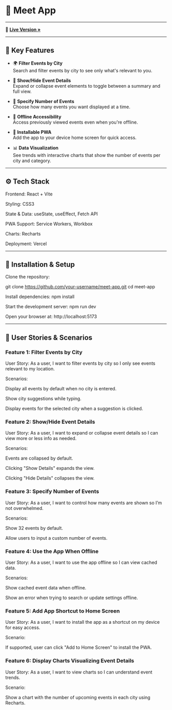# 📅 Meet App

---

🔗 **[Live Version »](https://meet-app-rust.vercel.app/)**

---

## 🎯 Key Features

- 🌍 **Filter Events by City**  
  Search and filter events by city to see only what's relevant to you.

- 📖 **Show/Hide Event Details**  
  Expand or collapse event elements to toggle between a summary and full view.

- 🔢 **Specify Number of Events**  
  Choose how many events you want displayed at a time.

- 📡 **Offline Accessibility**  
  Access previously viewed events even when you're offline.

- 📲 **Installable PWA**  
  Add the app to your device home screen for quick access.

- 📊 **Data Visualization**  
  See trends with interactive charts that show the number of events per city and category.

---

## ⚙️ Tech Stack

Frontend: React + Vite

Styling: CSS3

State & Data: useState, useEffect, Fetch API

PWA Support: Service Workers, Workbox

Charts: Recharts

Deployment: Vercel

---

## 🚀 Installation & Setup

Clone the repository:

git clone https://github.com/your-username/meet-app.git
cd meet-app

Install dependencies:
npm install

Start the development server:
npm run dev

Open your browser at:
http://localhost:5173

---

## 👤 User Stories & Scenarios

### Feature 1: Filter Events by City
User Story:
As a user, I want to filter events by city so I only see events relevant to my location.

Scenarios:

Display all events by default when no city is entered.

Show city suggestions while typing.

Display events for the selected city when a suggestion is clicked.

### Feature 2: Show/Hide Event Details
User Story:
As a user, I want to expand or collapse event details so I can view more or less info as needed.

Scenarios:

Events are collapsed by default.

Clicking "Show Details" expands the view.

Clicking "Hide Details" collapses the view.

### Feature 3: Specify Number of Events
User Story:
As a user, I want to control how many events are shown so I’m not overwhelmed.

Scenarios:

Show 32 events by default.

Allow users to input a custom number of events.

### Feature 4: Use the App When Offline
User Story:
As a user, I want to use the app offline so I can view cached data.

Scenarios:

Show cached event data when offline.

Show an error when trying to search or update settings offline.

### Feature 5: Add App Shortcut to Home Screen
User Story:
As a user, I want to install the app as a shortcut on my device for easy access.

Scenario:

If supported, user can click "Add to Home Screen" to install the PWA.

### Feature 6: Display Charts Visualizing Event Details
User Story:
As a user, I want to view charts so I can understand event trends.

Scenario:

Show a chart with the number of upcoming events in each city using Recharts.

